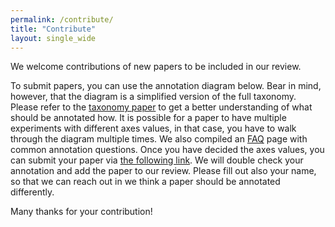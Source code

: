 ```yaml
---
permalink: /contribute/
title: "Contribute"
layout: single_wide
---
```


We welcome contributions of new papers to be included in our review.

To submit papers, you can use the annotation diagram below.
Bear in mind, however, that the diagram is a simplified version of the full taxonomy.
Please refer to the [taxonomy paper](paper) to get a better understanding of what should be annotated how.
It is possible for a paper to have multiple experiments with different axes values, in that case, you have to walk through the diagram multiple times.
We also compiled an [FAQ](FAQ) page with common annotation questions.
Once you have decided the axes values, you can submit your paper via [the following link](https://forms.gle/aXryWgcWmNgAabLQ6).
We will double check your annotation and add the paper to our review.
Please fill out also your name, so that we can reach out in we think a paper should be annotated differently.

Many thanks for your contribution!
